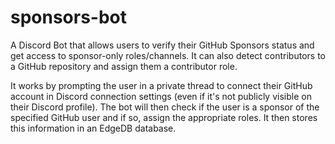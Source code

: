 # sponsors-bot

A Discord Bot that allows users to verify their GitHub Sponsors status and get access to sponsor-only roles/channels. It can also detect contributors to a GitHub repository and assign them a contributor role.

It works by prompting the user in a private thread to connect their GitHub account in Discord connection settings (even if it's not publicly visible on their Discord profile). The bot will then check if the user is a sponsor of the specified GitHub user and if so, assign the appropriate roles. It then stores this information in an EdgeDB database.
